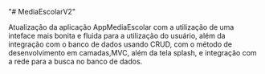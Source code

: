 "# MediaEscolarV2" 

Atualização da aplicação AppMediaEscolar com a utilização de uma inteface mais bonita e fluida para a utilização do usuário, além da integração com o banco de dados usando CRUD, com o método de desenvolvimento em camadas,MVC, além da tela splash, e integração com a rede para a busca no banco de dados.
